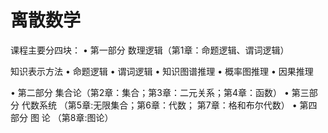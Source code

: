 # 离散数学

课程主要分四块：
•    第一部分   数理逻辑（第1章：命题逻辑、谓词逻辑）

知识表示方法 • 命题逻辑 • 谓词逻辑 • 知识图谱推理 • 概率图推理 • 因果推理

•    第二部分   集合论（第2章：集合；第3章：二元关系；第4章：函数）
•    第三部分   代数系统 （第5章:无限集合；第6章：代数； 第7章：格和布尔代数）
•    第四部分   图 论 （第8章:图论）

